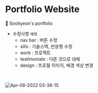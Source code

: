 # Portfolio Website
🍒 Soohyeon's portfolio    
- 수정사항 `예정`
  - nav bar : 버튼 수정
  - sills : 기술스택, 반응형 수정
  - work : 프로젝트
  - testimonials : 다른 것으로 대체
  - design : 프로필 이미지, 배경 색상 변경
<br>

![Apr-08-2022 03-38-15](https://user-images.githubusercontent.com/76866502/162273715-d8df3759-0d6f-45af-8afa-0596e45682ba.gif)
